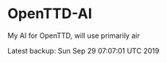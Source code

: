 # OpenTTD-AI
My AI for OpenTTD, will use primarily air

Latest backup: Sun Sep 29 07:07:01 UTC 2019
